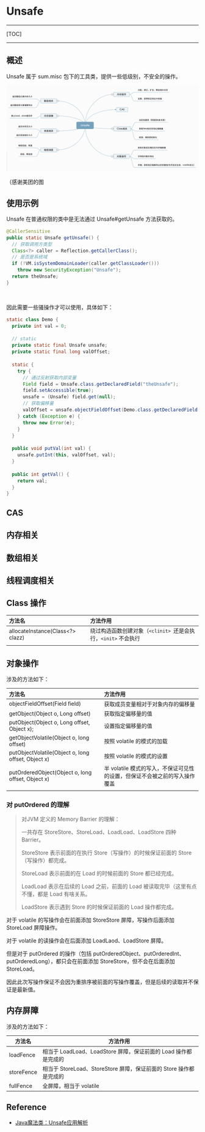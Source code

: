 # Unsafe 

---

[TOC]

---



## 概述

Unsafe 属于 sum.misc 包下的工具类，提供一些低级别，不安全的操作。

![img](assets/f182555953e29cec76497ebaec526fd1297846.png)

（感谢美团的图



## 使用示例

Unsafe 在普通权限的类中是无法通过 Unsafe#getUnsafe 方法获取的。

```java
@CallerSensitive
public static Unsafe getUnsafe() {
  // 获取调用方类型
  Class<?> caller = Reflection.getCallerClass();
  // 是否是系统域
  if (!VM.isSystemDomainLoader(caller.getClassLoader()))
    throw new SecurityException("Unsafe");
  return theUnsafe;
}
```

<br>

因此需要一些骚操作才可以使用，具体如下：

```java
static class Demo {
  private int val = 0;

  // static
  private static final Unsafe unsafe;
  private static final long valOffset;

  static {
    try {
      // 通过反射获取内部变量
      Field field = Unsafe.class.getDeclaredField("theUnsafe");
      field.setAccessible(true);
      unsafe = (Unsafe) field.get(null);
      // 获取偏移量
      valOffset = unsafe.objectFieldOffset(Demo.class.getDeclaredField("val"));
    } catch (Exception e) {
      throw new Error(e);
    }
  }

  public void putVal(int val) {
    unsafe.putInt(this, valOffset, val);
  }

  public int getVal() {
    return val;
  }
}
```





## CAS



## 内存相关



## 数组相关



## 线程调度相关



## Class 操作

| 方法名                           | 方法作用                                                     |
| :------------------------------- | :----------------------------------------------------------- |
| allocateInstance(Class<?> clazz) | 绕过构造函数创建对象（`<clinit> `还是会执行，`<init>` 不会执行 |
|                                  |                                                              |



## 对象操作

涉及的方法如下：

| 方法名                                             | 方法作用                                                     |
| :------------------------------------------------- | :----------------------------------------------------------- |
| objectFieldOffset(Field field)                     | 获取成员变量相对于对象内存的偏移量                           |
| getObject(Object o, Long offset)                   | 获取指定偏移量的值                                           |
| putObject(Object o, Long offset, Object x);        | 设置指定偏移量的值                                           |
| getObjectVolatile(Object o, long offset)           | 按照 volatile 的模式的加载                                   |
| putObjectVolatile(Object o, long offset, Object x) | 按照 volatile 的模式的设置                                   |
| putOrderedObject(Object o, long offset, Object x)  | 半 volatile 模式的写入，不保证可见性的设置，但保证不会被之前的写入操作覆盖 |
|                                                    |                                                              |

### 对 putOrdered 的理解

> 对JVM 定义的 Memory Barrier 的理解：
>
> 一共存在 StoreStore、StoreLoad、LoadLoad、LoadStore 四种 Barrier。
>
> StoreStore 表示前面的在执行 Store（写操作）的时候保证前面的 Store（写操作）都完成。
>
> StoreLoad 表示前面的在 Load 的时候前面的 Store 都已经完成。
>
> LoadLoad 表示在后续的 Load 之前，前面的 Load 被读取完毕（这里有点不懂，都是 Load 有啥关系。
>
> LoadStore 表示遇到 Store 的时候保证前面的 Load 操作都完成。

对于 volatile 的写操作会在前面添加 StoreStore 屏障，写操作后面添加 StoreLoad 屏障操作。

对于 volatile 的读操作会在后面添加 LoadLaod、LoadStore 屏障。

但是对于 putOrdered 的操作（包括 putOrderedObject、putOrderedInt、putOrderedLong），都只会在前面添加 StoreStore，但不会在后面添加 StoreLoad。

因此此次写操作保证不会因为重排序被前面的写操作覆盖，但是后续的读取并不保证是最新值。









## 内存屏障

涉及的方法如下：

| 方法名     | 方法作用                                                     |
| ---------- | ------------------------------------------------------------ |
| loadFence  | 相当于 LoadLoad、LoadStore 屏障，保证前面的 Load 操作都是完成的 |
| storeFence | 相当于 StoreLoad、StoreStore 屏障，保证前面的 Store 操作都是完成的 |
| fullFence  | 全屏障，相当于 volatile                                      |







## Reference

- [Java魔法类：Unsafe应用解析](https://tech.meituan.com/2019/02/14/talk-about-java-magic-class-unsafe.html)



